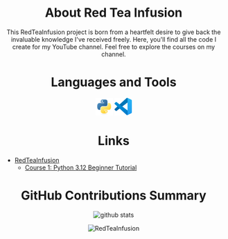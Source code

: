 <h1 align="center">About Red Tea Infusion</h1>
  <p align="center">
This RedTeaInfusion project is born from a heartfelt desire to give back the invaluable knowledge I've received freely. Here, you'll find all the code I create for my YouTube channel. Feel free to explore the courses on my channel.
  </p>

<h1 align="center">Languages and Tools</h1>
  <p align="center">
    <img src="https://github.com/devicons/devicon/blob/master/icons/python/python-original.svg" alt="python" width="40" height="40"/>
    <img src="https://github.com/devicons/devicon/blob/master/icons/vscode/vscode-original.svg" alt="Visual Studio Code" width="40" height="40"/>
  </p>

<h1 align="center">Links</h1>
  <p align="center">
    
 - [RedTeaInfusion](https://www.youtube.com/@RedTeaInfusion)
   - [Course 1: Python 3.12 Beginner Tutorial](https://www.youtube.com/watch?v=89qlF3r8k9c&list=PLBzR6XXfAT3KvErrmrX34V5p33UZYRzSu)
   
  </p>
<h1 align="center">GitHub Contributions Summary</h1>
<p align="center">
<!--
  <img class="output" src="https://github-readme-streak-stats.herokuapp.com/?user=RedTeaInfusion&amp;theme=dark&amp;hide_border=true" alt="github streak">
  <img class="output" src="https://github-readme-stats.vercel.app/api/top-langs/?username=RedTeaInfusion&amp;theme=dark&amp;show_icons=true&amp;hide_border=true&amp;layout=donut" alt="github top languages">
-->
  <img class="output" src="https://github-readme-stats.vercel.app/api?username=RedTeaInfusion&amp;theme=dark&amp;show_icons=true&amp;hide_border=true&amp;count_private=true" alt="github stats">
</p>
<p align="center">
  <img src="https://komarev.com/ghpvc/?username=RedTeaInfusion&label=Profile%20views&color=0e75b6&style=flat" alt="RedTeaInfusion" />
</p>
